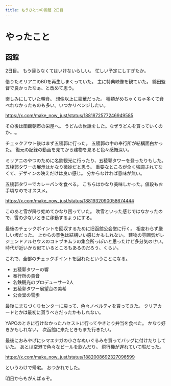 ```yaml
---
title: もうひとつの函館 2日目
---
```


# やったこと

## 函館

2日目。
もう帰らなくてはいけないらしい。
忙しい予定にしすぎたか。

借りたミリアニのBDを再生しまくっていた。
主に特典映像を観ていた。
綿田監督で良かったなぁ、と改めて思う。

楽しみにしていた朝食。
想像以上に豪華だった。
種類がめちゃくちゃ多くて食べれなかったものも多い。いつかリベンジしたい。

<https://x.com/make_now_just/status/1881872577246949585>

その後は函館朝市の栄屋へ。
うどんの世話をした。なぜうどんを買っていくのか‥‥。

チェックアウト後はまず五稜郭に行った。
五稜郭の中の奉行所が結構面白かった。
復元の記録の動画を見てから建物を見ると色々感慨深い。

ミリアニのやつのために名鉄観光に行ったり、五稜郭タワーを登ったりもした。
五稜郭タワーの展示はかなり微妙だと思う。
重要なところが全く強調されてなくて、デザインの映えだけは良い感じ。
分からなければ意味が無い。

五稜郭タワーでカレーパンを食べる。
こちらはかなり美味しかった。値段もお手頃なのでオススメ。

<https://x.com/make_now_just/status/1881932090058674444>

このあと雪が降り始めてかなり困っていた。
吹雪といった感じではなかったので、雪の少ないときに移動するようにする。

最後のチェックポイントを回収するために旧函館公会堂に行く。
相変わらず厳しい坂だった。
上からの景色は結構いい感じかもしれない。
建物の雰囲気がレジェンドアルセウスのコトブキムラの集会所っぽいと思ったけど多分気のせい。
時代が近いから似ているところもあるのだろう、くらい。

これで、全部のチェックポイントを回れたということになる。

- 五稜郭タワーの響
- 奉行所の貴音
- 名鉄観光のプロデューサー2人
- 五稜郭タワー展望台の美希
- 公会堂の雪歩

最後にまちづくりセンターに戻って、色々ノベルティを貰ってきた。
クリアカードとかは最初に貰うべきだったかもしれない。

YAPCのときに行けなかったハセストに行ってやきとり弁当を食べた。
かなり好きかもしれない。
次函館に来たときもまた行きたい。

最後におみやげにシマエナガの小さなぬいぐるみを買ってバッグに付けたりしていた。
あとは空港で色々なビールを飲んだり。
飛行機が遅れていて暇だった。

<https://x.com/make_now_just/status/1882008692327096599>

というわけで帰宅。
おつかれでした。

明日からもがんばるぞ。
